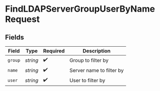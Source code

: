 # FindLDAPServerGroupUserByNameRequest


## Fields

| Field                    | Type                     | Required                 | Description              |
| ------------------------ | ------------------------ | ------------------------ | ------------------------ |
| `group`                  | *string*                 | :heavy_check_mark:       | Group to filter by       |
| `name`                   | *string*                 | :heavy_check_mark:       | Server name to filter by |
| `user`                   | *string*                 | :heavy_check_mark:       | User to filter by        |